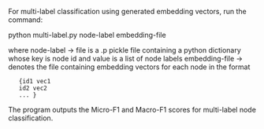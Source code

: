 For multi-label classification using generated embedding vectors, run the command:

python multi-label.py node-label embedding-file

where  node-label -> file is a .p pickle file containing a python dictionary whose key is node id and value is a list of node labels
       embedding-file -> denotes the file containing embedding vectors for each node in the format
       
       {id1 vec1 
       id2 vec2 
       ... }
       
The program outputs the Micro-F1 and Macro-F1 scores for multi-label node classification.
